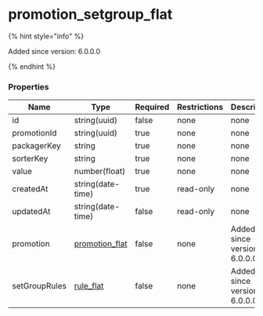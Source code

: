 
# promotion_setgroup_flat

{% hint style="info" %}

Added since version: 6.0.0.0

{% endhint %}

### Properties

|Name|Type|Required|Restrictions|Description|
|---|---|---|---|---|
|id|string(uuid)|false|none|none|
|promotionId|string(uuid)|true|none|none|
|packagerKey|string|true|none|none|
|sorterKey|string|true|none|none|
|value|number(float)|true|none|none|
|createdAt|string(date-time)|true|read-only|none|
|updatedAt|string(date-time)|false|read-only|none|
|promotion|[promotion_flat](/schema/promotion_flat)|false|none|Added since version: 6.0.0.0|
|setGroupRules|[rule_flat](/schema/rule_flat)|false|none|Added since version: 6.0.0.0|
